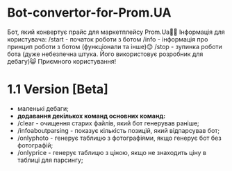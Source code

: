 # Bot-convertor-for-Prom.UA
Бот, який конвертує прайс для маркетплейсу Prom.Ua🌸🪽
Інформація для користувача:
/start - початок роботи з ботом
/info - інформація про принцип роботи з ботом (функціонали та інше)😊
/stop - зупинка роботи бота (дуже небезпечна штука. Його використовує розробник для дебагу)😺
Приємного користування!
# 1.1 Version [Beta]
- маленькі дебаги;
- **додавання декількох команд основних команд:**
- /clear - очищення старих файлів, який бот генерував раніше;
- /infoaboutparsing - показує кількість позицій, який відпарсував бот;
- /onlyphoto - генерує таблицю з фотографіями, якщо генерує бот без фотографій;
- /onlyprice - генерує таблицю з ціною, якщо не знаходить ціну в таблиці для парсингу;
  
